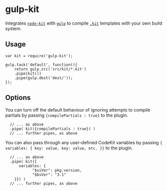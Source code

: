 # gulp-kit
Integrates [`node-kit`](https://github.com/jeremyworboys/node-kit) 
with [`gulp`](http://gulpjs.com/) to compile 
[`.kit`](http://incident57.com/codekit/help.html#kit) templates 
with your own build system.

## Usage
    
    var kit = require('gulp-kit');

    gulp.task('default', function(){
        return gulp.src('src/kit/*.kit')
        .pipe(kit())
        .pipe(gulp.dest('dest/'));
    });

## Options
You can turn off the default behaviour of
ignoring attempts to compile partials by 
passing `{compilePartials : true}` to the
plugin.

      // ... as above
      .pipe( kit({compilePartials : true}) )
      // ... further pipes, as above
    
You can also pass through any user-defined CodeKit variables by passing
`{ variables: { key: value, key: value, etc. }}` to the plugin.

      // ... as above
      .pipe( kit({			
          variables: {
				"$uiVer": pkg.version,
				"$bsVer": "3.1"
		}}) )
      // ... further pipes, as above
